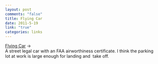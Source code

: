 ```yaml
--- 
layout: post
comments: "false"
title: Flying Car
date: 2011-5-19
link: "true"
categories: links
---
```

<a title="Flying Car" href="http://www.eaavideo.org/video.aspx?v=635469588001">Flying Car</a> →<br />A street legal car with an FAA airworthiness certificate. I think the parking lot at work is large enough for landing and  take off.
